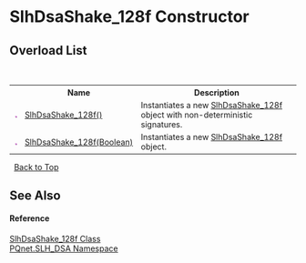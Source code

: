 # SlhDsaShake_128f Constructor 
 


## Overload List
&nbsp;<table><tr><th></th><th>Name</th><th>Description</th></tr><tr><td>![Public method](media/pubmethod.gif "Public method")</td><td><a href="dce6d7e6-2ce3-29fa-4f37-c3c1b5135957">SlhDsaShake_128f()</a></td><td>
Instantiates a new <a href="928e83af-fc1d-b80c-10b6-d071ce8adb53">SlhDsaShake_128f</a> object with non-deterministic signatures.</td></tr><tr><td>![Public method](media/pubmethod.gif "Public method")</td><td><a href="65320b66-6ba4-d7e9-da1d-fdf4d4202bcd">SlhDsaShake_128f(Boolean)</a></td><td>
Instantiates a new <a href="928e83af-fc1d-b80c-10b6-d071ce8adb53">SlhDsaShake_128f</a> object.</td></tr></table>&nbsp;
<a href="#slhdsashake_128f-constructor">Back to Top</a>

## See Also


#### Reference
<a href="928e83af-fc1d-b80c-10b6-d071ce8adb53">SlhDsaShake_128f Class</a><br /><a href="5a51e981-67fd-0177-2098-034d6071509d">PQnet.SLH_DSA Namespace</a><br />